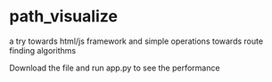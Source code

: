 # path_visualize
a try towards html/js framework and simple operations towards route finding algorithms

Download the file and run app.py to see the performance
